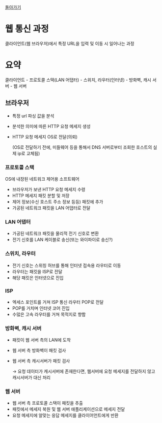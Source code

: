[돌아가기](./README.md)

# 웹 통신 과정

클라이언트(웹 브라우저)에서 특정 URL을 입력 및 이동 시 일어나는 과정

# 요약

클라이언트 - 프로토콜 스택(LAN 어댑터) - 스위치, 라우터(인터넷) - 방화벽, 캐시 서버 - 웹 서버

## 브라우저

- 특정 url 파싱 값을 분석
- 분석한 의미에 따른 HTTP 요청 메세지 생성
- HTTP 요청 메세지 OS로 전달(의뢰)

    (OS로 전달하기 전에, 미들웨어 등을 통해서 DNS 서버로부터 조회한 호스트의 실제 ip로 교체됨)

### 프로토콜 스택

OS에 내장된 네트워크 제어용 소프트웨어

- 브라우저가 보낸 HTTP 요청 메세지 수령
- HTTP 메세지 패킷 분할 및 저장
- 제어 정보(수신 호스트 주소 정보 등등) 패킷에 추가
- 가공된 네트워크 패킷을 LAN 어댑터로 전달

### LAN 어댑터

- 가공된 네트워크 패킷을 물리적 전기 신호로 변환
- 전기 신호를 LAN 케이블로 송신(또는 와이파이로 송신?)

### 스위치, 라우터

- 전기 신호는 스위칭 허브를 통해 인터넷 접속용 라우터로 이동
- 라우터는 패킷을 ISP로 전달
- 해당 패킷은 인터넷으로 진입

### ISP

- 엑세스 포인트를 거쳐 ISP 통신 라우터 POP로 전달
- POP를 거치며 인터넷 코어 진입
- 수많은 고속 라우터를 거쳐 목적지로 향함

### 방화벽, 캐시 서버

- 패킷이 웹 서버 측의 LAN에 도착
- 웹 서버 측 방화벽이 패킷 검사
- 웹 서버 측 캐시서버가 패킷 검사

    → 요청 데이터가 캐시서버에 존재한다면, 웹서버에 요청 메세지를 전달하지 않고 캐시서버가 대신 처리

### 웹 서버

- 웹 서버 측 프로토콜 스택이 패킷을 추출
- 패킷에서 메세지 복원 및 웹 서버 애플리케이션으로 메세지 전달
- 요청 메세지에 알맞는 응답 메세지를 클라이어언트에게 반환
